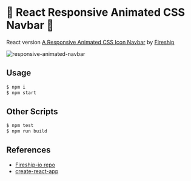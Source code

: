 # 👾 React Responsive Animated CSS Navbar 🚀

React version [A Responsive Animated CSS Icon Navbar](https://github.com/fireship-io/222-responsive-icon-nav-css) by [Fireship](https://github.com/fireship-io)

![responsive-animated-navbar](./responsive-animated-navbar.gif)

## Usage

```bash
$ npm i
$ npm start
```

## Other Scripts

```bash
$ npm test
$ npm run build
```

## References

- [Fireship-io repo](https://github.com/fireship-io/222-responsive-icon-nav-css)
- [create-react-app](https://reactjs.org/)
